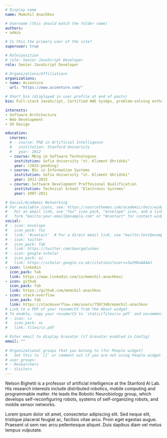 ```yaml
---
# Display name
name: Momchil Anachkov

# Username (this should match the folder name)
authors:
- admin

# Is this the primary user of the site?
superuser: true

# Role/position
# role: Senior JavaScript Developer
role: Senior JavaScript Developer

# Organizations/Affiliations
organizations:
- name: Accenture
  url: "https://www.accenture.com/"

# Short bio (displayed in user profile at end of posts)
bio: Full-stack JavaScript, Certified AWS SysOps, problem-solving enthusiast.

interests:
- Software Architecture
- Web Development
- UX Design

education:
  courses:
  # - course: PhD in Artificial Intelligence
  #   institution: Stanford University
  #   year: 2012
  - course: MEng in Software Technologies
    institution: Sofia University "st. Kliment Ohridski"
    year: (2015-pending)
  - course: BSc in Information Systems
    institution: Sofia University "st. Kliment Ohridski"
    year: 2011-2015
  - course: Software Development Proffesional Qualification
    institution: Technical School "Electronic Systems"
    year: 2007-2011

# Social/Academic Networking
# For available icons, see: https://sourcethemes.com/academic/docs/widgets/#icons
#   For an email link, use "fas" icon pack, "envelope" icon, and a link in the
#   form "mailto:your-email@example.com" or "#contact" for contact widget.
social:
# - icon: envelope
#   icon_pack: fas
#   link: '#contact'  # For a direct email link, use "mailto:test@example.org".
# - icon: twitter
#   icon_pack: fab
#   link: https://twitter.com/GeorgeCushen
# - icon: google-scholar
#   icon_pack: ai
#   link: https://scholar.google.co.uk/citations?user=sIwtMXoAAAAJ
- icon: linkedin
  icon_pack: fab
  link: https://www.linkedin.com/in/momchil-anachkov/
- icon: github
  icon_pack: fab
  link: https://github.com/momchil-anachkov
- icon: stack-overflow
  icon_pack: fab
  link: https://stackoverflow.com/users/7567340/momchil-anachkov
# Link to a PDF of your resume/CV from the About widget.
# To enable, copy your resume/CV to `static/files/cv.pdf` and uncomment the lines below.  
# - icon: cv
#   icon_pack: ai
#   link: files/cv.pdf

# Enter email to display Gravatar (if Gravatar enabled in Config)
email: ""
  
# Organizational groups that you belong to (for People widget)
#   Set this to `[]` or comment out if you are not using People widget.  
# user_groups:
# - Researchers
# - Visitors
---
```


Nelson Bighetti is a professor of artificial intelligence at the Stanford AI Lab. His research interests include distributed robotics, mobile computing and programmable matter. He leads the Robotic Neurobiology group, which develops self-reconfiguring robots, systems of self-organizing robots, and mobile sensor networks.

Lorem ipsum dolor sit amet, consectetur adipiscing elit. Sed neque elit, tristique placerat feugiat ac, facilisis vitae arcu. Proin eget egestas augue. Praesent ut sem nec arcu pellentesque aliquet. Duis dapibus diam vel metus tempus vulputate. 
